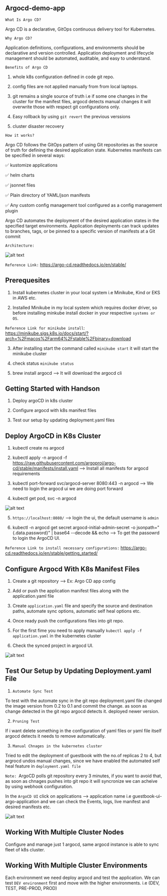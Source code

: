## Argocd-demo-app ##

`What Is Argo CD?`

Argo CD is a declarative, GitOps continuous delivery tool for Kubernetes.

`Why Argo CD?`

Application definitions, configurations, and environments should be declarative and version controlled. Application deployment and lifecycle management should be automated, auditable, and easy to understand.

`Benefits of Argo CD`

1. whole k8s configuration defined in code git repo.

2. config files are not applied manually from from local laptops.

3. git remains a single source of truth i.e if some one changes in the cluster for the manifest files, argocd detects manual changes it will overwrite those with respect git configurations only.

4. Easy rollback by using `git revert` the previous verssions

5. cluster disaster recovery


`How it works?`

Argo CD follows the GitOps pattern of using Git repositories as the source of truth for defining the desired application state. Kubernetes manifests can be specified in several ways:

✅ kustomize applications

✅ helm charts

✅ jsonnet files

✅ Plain directory of YAML/json manifests

✅ Any custom config management tool configured as a config management plugin

Argo CD automates the deployment of the desired application states in the specified target environments. Application deployments can track updates to branches, tags, or be pinned to a specific version of manifests at a Git commit

`Architecture:`

![alt text](ArgoCD-Architecture.png)

`Reference Link:` https://argo-cd.readthedocs.io/en/stable/

## Prerequesites ##

1. Install kubernetes cluster in your local system i.e Minikube, Kind or EKS in AWS etc.

2. Installed Minikube in my local system which requires docker driver, so before installing minkube install docker in your respective `systems or OS`.

`Reference Link for minikube install`: https://minikube.sigs.k8s.io/docs/start/?arch=%2Fmacos%2Farm64%2Fstable%2Fbinary+download

3. After installing start the command called `minikube start` it will start the minikube cluster

4. check status `minikube status`

5. brew install argocd --> It will download the argocd cli

## Getting Started with Handson ##

1. Deploy argoCD in k8s cluster

2. Configure argocd with k8s manifest files

3. Test our setup by updating deployment.yaml files

## Deploy ArgoCD in K8s Cluster ##

1. kubectl create ns argocd

2. kubectl apply -n argocd -f https://raw.githubusercontent.com/argoproj/argo-cd/stable/manifests/install.yaml —> Install all manifests for argocd requirements

3. kubectl port-forward svc/argocd-server 8080:443 -n argocd  —> We need to login the argocd ui we are doing port forward

4. kubectl get pod, svc -n argocd

![alt text](Argocd-pods-svc.png)

5. `https://localhost:8080/` —> login the ui, the default username is `admin`

6. kubectl -n argocd get secret argocd-initial-admin-secret -o jsonpath="{.data.password}" | base64 --decode && echo --> To get the passowrd to login the ArgoCD UI.


`Reference Link to install necessary configurations:` https://argo-cd.readthedocs.io/en/stable/getting_started/

## Configure Argocd With K8s Manifest Files ##


1. Create a git repository —> Ex: Argo CD app config

2. Add or push the application manifest files along with the application.yaml file

3. Create `application.yaml` file and specify the source and destination paths, automate sync options, automatic self heal options etc.

4. Once ready push the configurations files into git repo.

5. For the first fime you need to apply manually `kubectl apply -f application.yaml` in the kubernetes cluster

6. Check the synced project in argocd UI.

![alt text](Argocd-sync-project.png)


## Test Our Setup by Updating Deployment.yaml File ##

1. `Automate Sync Test`

To test with the automate sync in the git repo deployment.yaml file changed the image version from 0.2 to 0.1 and commit the change. as soon as change detected in the git repo argocd detects it. deployed newer version.

2. `Pruning Test`

If i want delete something in the configuration of yaml files or yaml file itself argocd detects it needs to remove automatically.

3. `Manual Chnages in the kubernetes cluster`

Tried to edit the deployment of guestbook with the no.of replicas 2 to 4, but argrocd undos manual changes, since we have enabled the automated self heal feature in `deployment.yaml file`

`Note: `ArgoCD polls git repository every 3 minutes, if you want to avoid that, as soon as chnages pushes into git repo it will syncronize we can acheive by using webhook configuration.

In the `ArgoCD UI` click on applications --> application name i.e guestbook-ui-argo-application and we can check the Events, logs, live manifest and desired manifests etc.

![alt text](ArgoCD-Configuration-Options-UI.png)

## Working With Multiple Cluster Nodes ##

Configure and manage just 1 argocd, same argocd instance is able to sync fleet of k8s cluster.

## Working With Multiple Cluster Environments ##

Each environment we need deploy argocd and test the application. We can test `DEV environment` first and move with the higher environments. i.e (DEV, TEST, PRE-PROD, PROD)